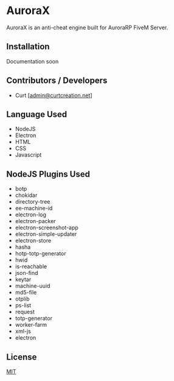 # AuroraX

AuroraX is an anti-cheat engine built for AuroraRP FiveM Server.

## Installation

Documentation soon

## Contributors / Developers
- Curt [admin@curtcreation.net]

## Language Used
- NodeJS
- Electron
- HTML
- CSS
- Javascript

## NodeJS Plugins Used
- botp
- chokidar
- directory-tree
- ee-machine-id
- electron-log
- electron-packer
- electron-screenshot-app
- electron-simple-updater
- electron-store
- hasha
- hotp-totp-generator
- hwid
- is-reachable
- json-find
- keytar
- machine-uuid
- md5-file
- otplib
- ps-list
- request
- totp-generator
- worker-farm
- xml-js
- electron


## License
[MIT](https://choosealicense.com/licenses/mit/)